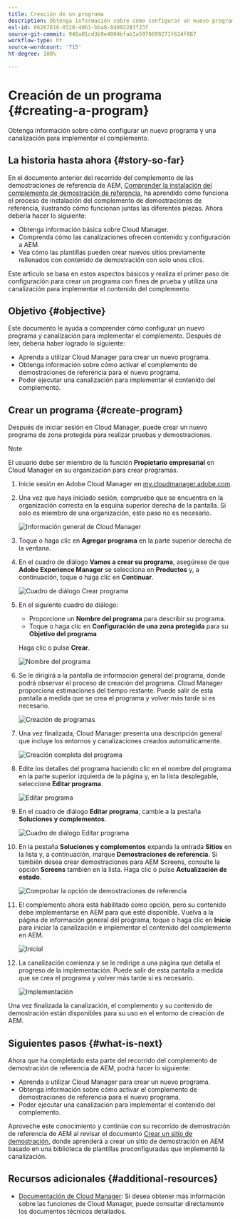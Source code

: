 ```yaml
---
title: Creación de un programa
description: Obtenga información sobre cómo configurar un nuevo programa y una canalización para implementar el complemento.
exl-id: 06287618-0328-40b1-bba8-84002283f23f
source-git-commit: 940a01cd3b9e4804bfab1a5970699271f624f087
workflow-type: ht
source-wordcount: '715'
ht-degree: 100%

---
```


# Creación de un programa {#creating-a-program}

Obtenga información sobre cómo configurar un nuevo programa y una canalización para implementar el complemento.

## La historia hasta ahora {#story-so-far}

En el documento anterior del recorrido del complemento de las demostraciones de referencia de AEM, [Comprender la instalación del complemento de demostración de referencia,](installation.md) ha aprendido cómo funciona el proceso de instalación del complemento de demostraciones de referencia, ilustrando cómo funcionan juntas las diferentes piezas. Ahora debería hacer lo siguiente:

* Obtenga información básica sobre Cloud Manager.
* Comprenda cómo las canalizaciones ofrecen contenido y configuración a AEM.
* Vea cómo las plantillas pueden crear nuevos sitios previamente rellenados con contenido de demostración con solo unos clics.

Este artículo se basa en estos aspectos básicos y realiza el primer paso de configuración para crear un programa con fines de prueba y utiliza una canalización para implementar el contenido del complemento.

## Objetivo {#objective}

Este documento le ayuda a comprender cómo configurar un nuevo programa y canalización para implementar el complemento. Después de leer, debería haber logrado lo siguiente:

* Aprenda a utilizar Cloud Manager para crear un nuevo programa.
* Obtenga información sobre cómo activar el complemento de demostraciones de referencia para el nuevo programa.
* Poder ejecutar una canalización para implementar el contenido del complemento.

## Crear un programa {#create-program}

Después de iniciar sesión en Cloud Manager, puede crear un nuevo programa de zona protegida para realizar pruebas y demostraciones.

>[!NOTE]
>
>El usuario debe ser miembro de la función **Propietario empresarial** en Cloud Manager en su organización para crear programas.

1. Inicie sesión en Adobe Cloud Manager en [my.cloudmanager.adobe.com](https://my.cloudmanager.adobe.com/).

1. Una vez que haya iniciado sesión, compruebe que se encuentra en la organización correcta en la esquina superior derecha de la pantalla. Si solo es miembro de una organización, este paso no es necesario.

   ![Información general de Cloud Manager](assets/cloud-manager.png)

1. Toque o haga clic en **Agregar programa** en la parte superior derecha de la ventana.

1. En el cuadro de diálogo **Vamos a crear su programa**, asegúrese de que **Adobe Experience Manager** se selecciona en **Productos** y, a continuación, toque o haga clic en **Continuar**.

   ![Cuadro de diálogo Crear programa](assets/create-program.png)

1. En el siguiente cuadro de diálogo:

   * Proporcione un **Nombre del programa** para describir su programa.
   * Toque o haga clic en **Configuración de una zona protegida** para su **Objetivo del programa**

   Haga clic o pulse **Crear**.

   ![Nombre del programa](assets/program-name.png)

1. Se le dirigirá a la pantalla de información general del programa, donde podrá observar el proceso de creación del programa. Cloud Manager proporciona estimaciones del tiempo restante. Puede salir de esta pantalla a medida que se crea el programa y volver más tarde si es necesario.

   ![Creación de programas](assets/program-creation.png)

1. Una vez finalizada, Cloud Manager presenta una descripción general que incluye los entornos y canalizaciones creados automáticamente.

   ![Creación completa del programa](assets/creation-complete.png)

1. Edite los detalles del programa haciendo clic en el nombre del programa en la parte superior izquierda de la página y, en la lista desplegable, seleccione **Editar programa**.

   ![Editar programa](assets/edit-program.png)

1. En el cuadro de diálogo **Editar programa**, cambie a la pestaña **Soluciones y complementos**.

   ![Cuadro de diálogo Editar programa](assets/edit-program-dialog.png)

1. En la pestaña **Soluciones y complementos** expanda la entrada **Sitios** en la lista y, a continuación, marque **Demostraciones de referencia**. Si también desea crear demostraciones para AEM Screens, consulte la opción **Screens** también en la lista. Haga clic o pulse **Actualización de estado**.

   ![Comprobar la opción de demostraciones de referencia](assets/edit-program-add-on.png)

1. El complemento ahora está habilitado como opción, pero su contenido debe implementarse en AEM para que esté disponible. Vuelva a la página de información general del programa, toque o haga clic en **Inicio** para iniciar la canalización e implementar el contenido del complemento en AEM.

   ![Inicial](assets/deploy.png)

1. La canalización comienza y se le redirige a una página que detalla el progreso de la implementación. Puede salir de esta pantalla a medida que se crea el programa y volver más tarde si es necesario.

   ![Implementación](assets/deployment.png)

Una vez finalizada la canalización, el complemento y su contenido de demostración están disponibles para su uso en el entorno de creación de AEM.

## Siguientes pasos {#what-is-next}

Ahora que ha completado esta parte del recorrido del complemento de demostración de referencia de AEM, podrá hacer lo siguiente:

* Aprenda a utilizar Cloud Manager para crear un nuevo programa.
* Obtenga información sobre cómo activar el complemento de demostraciones de referencia para el nuevo programa.
* Poder ejecutar una canalización para implementar el contenido del complemento.

Aproveche este conocimiento y continúe con su recorrido de demostración de referencia de AEM al revisar el documento [Crear un sitio de demostración,](create-site.md) donde aprenderá a crear un sitio de demostración en AEM basado en una biblioteca de plantillas preconfiguradas que implementó la canalización.

## Recursos adicionales {#additional-resources}

* [Documentación de Cloud Manager](https://experienceleague.adobe.com/docs/experience-manager-cloud-service/onboarding/onboarding-concepts/cloud-manager-introduction.html?lang=es): Si desea obtener más información sobre las funciones de Cloud Manager, puede consultar directamente los documentos técnicos detallados.
